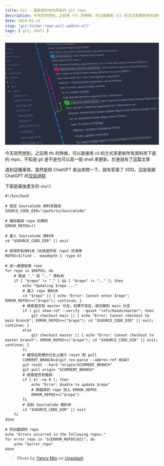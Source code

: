 ```yaml
---
title: Git - 更新資料夾內所有的 git repo
description: 今天突然想到，之前用 tfs 的時候，可以直接用 cli 的方式來更新所有資料夾下面的 repo，不知道 git 是不是也可以寫一個 shell 來更新，於是就有了這篇文章
date: 2024-02-23
slug: "git-folder-repo-pull-update-all"
tags: [ git, shell ]
---
```


![](./cover.webp)

今天突然想到，之前用 tfs 的時候，可以直接用 cli 的方式來更新所有資料夾下面的 repo，不知道 git 是不是也可以寫一個 shell 來更新，於是就有了這篇文章

遇到這種事情，當然是把 ChatGPT 拿出來問一下，就有答案了 XDD。這是我跟 ChatGPT 的[交談過程](https://chat.openai.com/share/4cefa243-ba44-4fdb-8321-4481b3c88d71)

下面是最後產生的 `shell` 

```shell
#!/bin/bash

# 設定 SourceCode 資料夾路徑
SOURCE_CODE_DIR="/path/to/SourceCode"

# 儲存錯誤 repo 的陣列
ERROR_REPOS=()

# 進入 SourceCode 資料夾
cd "$SOURCE_CODE_DIR" || exit

# 取得所有資料夾（也就是所有 repo）的清單
REPOS=$(find . -maxdepth 1 -type d)

# 逐一處理每個 repo
for repo in $REPOS; do
    # 跳過 "." 和 ".." 資料夾
    if [ "$repo" != "." ] && [ "$repo" != ".." ]; then
        echo "Updating $repo ..."
        # 進入 repo 資料夾
        cd "$repo" || { echo "Error: Cannot enter $repo"; ERROR_REPOS+=("$repo"); continue; }
        # 檢查是否有 master 分支，如果不存在，就切換到 main 分支
        if ! git show-ref --verify --quiet "refs/heads/master"; then
            git checkout main || { echo "Error: Cannot checkout to main branch"; ERROR_REPOS+=("$repo"); cd "$SOURCE_CODE_DIR" || exit; continue; }
        else
            git checkout master || { echo "Error: Cannot checkout to master branch"; ERROR_REPOS+=("$repo"); cd "$SOURCE_CODE_DIR" || exit; continue; }
        fi
        # 確保在對應的分支上進行 reset 和 pull
        CURRENT_BRANCH=$(git rev-parse --abbrev-ref HEAD)
        git reset --hard "origin/$CURRENT_BRANCH"
        git pull origin "$CURRENT_BRANCH"
        # 檢查是否有錯誤
        if [ $? -ne 0 ]; then
            echo "Error: Unable to update $repo"
            # 將錯誤的 repo 加入 ERROR_REPOS
            ERROR_REPOS+=("$repo")
        fi
        # 回到 SourceCode 資料夾
        cd "$SOURCE_CODE_DIR" || exit
    fi
done

# 列出錯誤的 repo
echo "Errors occurred in the following repos:"
for error_repo in "${ERROR_REPOS[@]}"; do
    echo "$error_repo"
done
```

> Photo by [Yancy Min](https://unsplash.com/@yancymin?utm_content=creditCopyText&utm_medium=referral&utm_source=unsplash) on [Unsplash](https://unsplash.com/photos/a-close-up-of-a-text-description-on-a-computer-screen-842ofHC6MaI?utm_content=creditCopyText&utm_medium=referral&utm_source=unsplash)